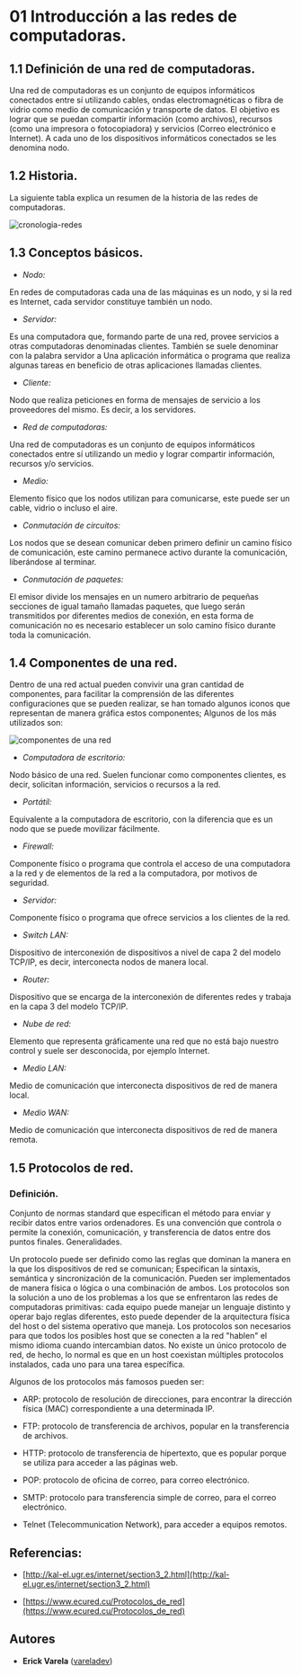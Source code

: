 # 01 Introducción a las redes de computadoras.

## 1.1 Definición de una red de computadoras.

Una red de computadoras es un conjunto de equipos informáticos conectados entre sí utilizando cables, ondas electromagnéticas o fibra de vidrio como medio de comunicación y transporte de datos. El objetivo es lograr que se puedan compartir información (como archivos), recursos (como una impresora o fotocopiadora) y  servicios (Correo electrónico e Internet). A cada uno de los dispositivos informáticos conectados se les denomina nodo.

## 1.2 Historia.

La siguiente tabla explica un resumen de la historia de las redes de computadoras. 

![cronologia-redes](https://user-images.githubusercontent.com/36117314/49407689-07b2b800-f71f-11e8-8c96-f698433decb6.png)
 
 
## 1.3 Conceptos básicos.

* *Nodo:* 

En redes de computadoras cada una de las máquinas es un nodo, y si la red es Internet, cada servidor constituye también un nodo.

* *Servidor:*

Es una computadora que, formando parte de una red, provee servicios a otras computadoras denominadas clientes. También se suele denominar con la palabra servidor a Una aplicación informática o programa que realiza algunas tareas en beneficio de otras aplicaciones llamadas clientes.

* *Cliente:*

Nodo que realiza peticiones en forma de mensajes de servicio a los proveedores del mismo. Es decir, a los servidores.

* *Red de computadoras:*

Una red de computadoras es un conjunto de equipos informáticos conectados entre sí utilizando un medio y lograr compartir información, recursos  y/o servicios.

* *Medio:*

Elemento físico que los nodos utilizan para comunicarse, este puede ser un cable, vidrio o incluso el aire.

* *Conmutación de circuitos:*

Los nodos que se desean comunicar deben primero definir un camino físico de comunicación, este camino permanece activo durante la comunicación, liberándose al terminar.

* *Conmutación de paquetes:*

El emisor divide los mensajes en un numero arbitrario de pequeñas secciones de igual tamaño llamadas paquetes, que luego serán transmitidos por diferentes medios de conexión, en esta forma de comunicación no es necesario establecer un solo camino físico durante toda la comunicación.


## 1.4 Componentes de una red.

Dentro de una red actual pueden convivir una gran cantidad de componentes, para facilitar la comprensión de las diferentes configuraciones que se pueden realizar, se han tomado algunos iconos que representan de manera gráfica estos componentes; Algunos de los más utilizados son:
 
![componentes de una red](https://user-images.githubusercontent.com/36117314/49407688-07b2b800-f71f-11e8-87ec-fcf3706a128c.png)

* *Computadora de escritorio:*

Nodo básico de una red. Suelen funcionar como componentes clientes, es decir, solicitan información, servicios o recursos a la red.

* *Portátil:*

Equivalente a la computadora de escritorio, con la diferencia que es un nodo que se puede movilizar fácilmente.

* *Firewall:*

Componente físico o programa que controla el acceso de una computadora a la red y de elementos de la red a la computadora, por motivos de seguridad. 

* *Servidor:*

Componente físico o programa que ofrece servicios a los clientes de la red.

* *Switch LAN:*

Dispositivo de interconexión de dispositivos a nivel de capa 2 del modelo TCP/IP, es decir, interconecta nodos de manera local.

* *Router:*

Dispositivo que se encarga de la interconexión de diferentes redes y  trabaja en la capa 3 del modelo TCP/IP.

* *Nube de red:*

Elemento que representa gráficamente una red que no está bajo nuestro control y suele ser desconocida, por ejemplo Internet.

* *Medio LAN:*

Medio de comunicación que interconecta dispositivos de red de manera local.

* *Medio WAN:*

Medio de comunicación que interconecta dispositivos de red de manera remota.


## 1.5 Protocolos de red.

### Definición.

Conjunto de normas standard que especifican el método para enviar y recibir datos entre varios ordenadores. Es una convención que controla o permite la conexión, comunicación, y transferencia de datos entre dos puntos finales.
Generalidades.

Un protocolo puede ser definido como las reglas que dominan la manera en la que los dispositivos de red se comunican; Especifican la sintaxis, semántica y sincronización de la comunicación. Pueden ser implementados de manera física o lógica o una combinación de ambos.
Los protocolos son la solución a uno de los problemas a los que se enfrentaron las redes de computadoras primitivas: cada equipo puede manejar un lenguaje distinto y operar bajo reglas diferentes, esto puede depender de la arquitectura física del host o del sistema operativo que maneja. Los protocolos son necesarios para que todos los posibles host que se conecten a la red "hablen" el mismo idioma cuando intercambian datos.
No existe un único protocolo de red, de hecho, lo normal es que en un host coexistan múltiples protocolos instalados, cada uno para una tarea específica.

Algunos de los protocolos más famosos pueden ser:

* ARP: protocolo de resolución de direcciones, para encontrar la dirección física (MAC) correspondiente a una determinada IP.

* FTP: protocolo de transferencia de archivos, popular en la transferencia de archivos.

* HTTP: protocolo de transferencia de hipertexto, que es popular porque se utiliza para acceder a las páginas web.

* POP: protocolo de oficina de correo, para correo electrónico.

* SMTP: protocolo para transferencia simple de correo, para el correo electrónico.

* Telnet (Telecommunication Network), para acceder a equipos remotos.


## Referencias:

* [http://kal-el.ugr.es/internet/section3_2.html](http://kal-el.ugr.es/internet/section3_2.html)

* [https://www.ecured.cu/Protocolos_de_red](https://www.ecured.cu/Protocolos_de_red)

## Autores

* **Erick Varela** ([vareladev](https://github.com/vareladev/))